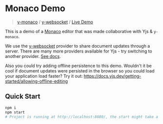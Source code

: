 # Monaco Demo
> [y-monaco](https://docs.yjs.dev/ecosystem/editor-bindings/monaco) / [y-websocket](https://docs.yjs.dev/ecosystem/connection-provider/y-websocket) / [Live Demo](https://demos.yjs.dev/monaco/monaco.html)

This is a demo of a [Monaco](https://microsoft.github.io/monaco-editor/) editor that was made collaborative with Yjs & `y-monaco`.

We use the [y-websocket](https://docs.yjs.dev/ecosystem/connection-provider/y-websocket) provider to share document updates through a server. There are many more providers available for Yjs - try switching to another provider. [See docs](https://docs.yjs.dev/ecosystem/connection-provider).

Also you could try adding offline persistence to this demo. Wouldn't it be cool if document updates were persisted in the browser so you could load your application load faster? Try it out: https://docs.yjs.dev/getting-started/allowing-offline-editing

## Quick Start

```sh
npm i
npm start
# Project is running at http://localhost:8080/, the start might take a while, since it need to compile stuff
```
